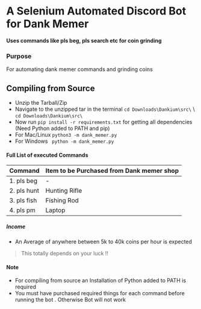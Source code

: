 # A Selenium Automated Discord Bot for Dank Memer
**Uses commands like pls beg, pls search etc for coin grinding**
### Purpose
For automating dank memer commands and grinding coins

## Compiling from Source

 

 - Unzip the Tarball/Zip
 - Navigate to the unzipped tar in the terminal
  `cd Downloads\Dankium\src\` \ `cd Downloads\Dankium\src\`
 - Now run `pip install -r requirements.txt` for getting all dependencies (Need Python added to PATH and pip)
 - For Mac/Linux
  `python3 -m dank_memer.py`
  - For Windows
` python -m dank_memer.py`

#### Full List of executed Commands
| Command | Item to be Purchased from Dank memer shop |
|---------|-------------------------------------------| 
| 1. pls beg | - |
| 2. pls hunt | Hunting Rifle |
| 3. pls fish | Fishing Rod
| 4. pls pm  | Laptop |
##### Income 
- An Average of anywhere between 5k to 40k coins per hour is expected 
> This totally depends on your luck !!
#### Note 
- For compiling from source an Installation of Python added to PATH is required
- You must have purchased required things for each command before running the bot . Otherwise Bot will not work
   
    
